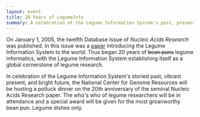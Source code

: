 ```yaml
---
layout: event
title: 20 Years of LegumeInfo
summary: A celebration of the Legume Information System's past, present, and future.
---
```


On January 1, 2005, the twelfth Database Issue of <i>Nucleic Acids Research</i> was published.
In this issue was a [paper](https://doi.org/10.1093/nar/gki128) introducing the Legume Information System to the world.
Thus began 20 years of <s>bean puns</s> legume informatics, with the Legume Information System establishing itself as a global cornerstone of legume research.

In celebration of the Legume Information System's storied past, vibrant present, and bright future, the National Center for Genome Resources will be hosting a potluck dinner on the 20th anniversary of the seminal Nucleic Acids Research paper.
The who's who of legume researchers will be in attendance and a special award will be given for the most groanworthy bean pun.
Legume dishes only.
